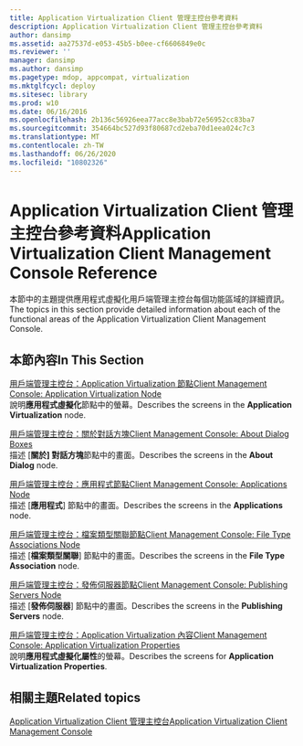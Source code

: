 ```yaml
---
title: Application Virtualization Client 管理主控台參考資料
description: Application Virtualization Client 管理主控台參考資料
author: dansimp
ms.assetid: aa27537d-e053-45b5-b0ee-cf6606849e0c
ms.reviewer: ''
manager: dansimp
ms.author: dansimp
ms.pagetype: mdop, appcompat, virtualization
ms.mktglfcycl: deploy
ms.sitesec: library
ms.prod: w10
ms.date: 06/16/2016
ms.openlocfilehash: 2b136c56926eea77acc8e3bab72e56952cc83ba7
ms.sourcegitcommit: 354664bc527d93f80687cd2eba70d1eea024c7c3
ms.translationtype: MT
ms.contentlocale: zh-TW
ms.lasthandoff: 06/26/2020
ms.locfileid: "10802326"
---
```

# <span data-ttu-id="59dc4-103">Application Virtualization Client 管理主控台參考資料</span><span class="sxs-lookup"><span data-stu-id="59dc4-103">Application Virtualization Client Management Console Reference</span></span>


<span data-ttu-id="59dc4-104">本節中的主題提供應用程式虛擬化用戶端管理主控台每個功能區域的詳細資訊。</span><span class="sxs-lookup"><span data-stu-id="59dc4-104">The topics in this section provide detailed information about each of the functional areas of the Application Virtualization Client Management Console.</span></span>

## <span data-ttu-id="59dc4-105">本節內容</span><span class="sxs-lookup"><span data-stu-id="59dc4-105">In This Section</span></span>


<a href="" id="client-management-console--application-virtualization-node"></a>[<span data-ttu-id="59dc4-106">用戶端管理主控台：Application Virtualization 節點</span><span class="sxs-lookup"><span data-stu-id="59dc4-106">Client Management Console: Application Virtualization Node</span></span>](client-management-console-application-virtualization-node.md)  
<span data-ttu-id="59dc4-107">說明**應用程式虛擬化**節點中的螢幕。</span><span class="sxs-lookup"><span data-stu-id="59dc4-107">Describes the screens in the **Application Virtualization** node.</span></span>

<a href="" id="client-management-console--about-dialog-boxes"></a>[<span data-ttu-id="59dc4-108">用戶端管理主控台：關於對話方塊</span><span class="sxs-lookup"><span data-stu-id="59dc4-108">Client Management Console: About Dialog Boxes</span></span>](client-management-console-about-dialog-boxes.md)  
<span data-ttu-id="59dc4-109">描述 [**關於] 對話方塊**節點中的畫面。</span><span class="sxs-lookup"><span data-stu-id="59dc4-109">Describes the screens in the **About Dialog** node.</span></span>

<a href="" id="client-management-console--applications-node"></a>[<span data-ttu-id="59dc4-110">用戶端管理主控台：應用程式節點</span><span class="sxs-lookup"><span data-stu-id="59dc4-110">Client Management Console: Applications Node</span></span>](client-management-console-applications-node.md)  
<span data-ttu-id="59dc4-111">描述 [**應用程式**] 節點中的畫面。</span><span class="sxs-lookup"><span data-stu-id="59dc4-111">Describes the screens in the **Applications** node.</span></span>

<a href="" id="client-management-console--file-type-associations-node"></a>[<span data-ttu-id="59dc4-112">用戶端管理主控台：檔案類型關聯節點</span><span class="sxs-lookup"><span data-stu-id="59dc4-112">Client Management Console: File Type Associations Node</span></span>](client-management-console-file-type-associations-node.md)  
<span data-ttu-id="59dc4-113">描述 [**檔案類型關聯**] 節點中的畫面。</span><span class="sxs-lookup"><span data-stu-id="59dc4-113">Describes the screens in the **File Type Association** node.</span></span>

<a href="" id="client-management-console--publishing-servers-node"></a>[<span data-ttu-id="59dc4-114">用戶端管理主控台：發佈伺服器節點</span><span class="sxs-lookup"><span data-stu-id="59dc4-114">Client Management Console: Publishing Servers Node</span></span>](client-management-console-publishing-servers-node.md)  
<span data-ttu-id="59dc4-115">描述 [**發佈伺服器**] 節點中的畫面。</span><span class="sxs-lookup"><span data-stu-id="59dc4-115">Describes the screens in the **Publishing Servers** node.</span></span>

<a href="" id="client-management-console--application-virtualization-properties"></a>[<span data-ttu-id="59dc4-116">用戶端管理主控台：Application Virtualization 內容</span><span class="sxs-lookup"><span data-stu-id="59dc4-116">Client Management Console: Application Virtualization Properties</span></span>](client-management-console-application-virtualization-properties.md)  
<span data-ttu-id="59dc4-117">說明**應用程式虛擬化屬性**的螢幕。</span><span class="sxs-lookup"><span data-stu-id="59dc4-117">Describes the screens for **Application Virtualization Properties**.</span></span>

## <span data-ttu-id="59dc4-118">相關主題</span><span class="sxs-lookup"><span data-stu-id="59dc4-118">Related topics</span></span>


[<span data-ttu-id="59dc4-119">Application Virtualization Client 管理主控台</span><span class="sxs-lookup"><span data-stu-id="59dc4-119">Application Virtualization Client Management Console</span></span>](application-virtualization-client-management-console.md)

 

 





